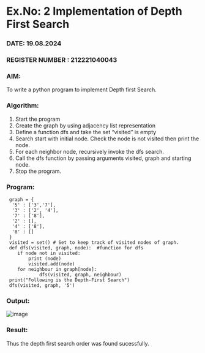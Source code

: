 # Ex.No: 2  Implementation of Depth First Search
### DATE: 19.08.2024                                                                           
### REGISTER NUMBER : 212221040043
### AIM: 
To write a python program to implement Depth first Search. 
### Algorithm:
1. Start the program
2. Create the graph by using adjacency list representation
3. Define a function dfs and take the set “visited” is empty 
4. Search start with initial node. Check the node is not visited then print the node.
5. For each neighbor node, recursively invoke the dfs search.
6. Call the dfs function by passing arguments visited, graph and starting node.
7. Stop the program.
### Program:
```
 graph = {
  '5' : ['3','7'],
  '3' : ['2', '4'],
  '7' : ['8'],
  '2' : [],
  '4' : ['8'],
  '8' : []
 }
 visited = set() # Set to keep track of visited nodes of graph.
 def dfs(visited, graph, node):  #function for dfs
    if node not in visited:
        print (node)
        visited.add(node)
    for neighbour in graph[node]:
            dfs(visited, graph, neighbour)
 print("Following is the Depth-First Search")
 dfs(visited, graph, '5')
```
### Output:
![image](https://github.com/user-attachments/assets/ffaae7cd-7ae6-4346-848a-bcc775522c70)
### Result:
Thus the depth first search order was found sucessfully.
